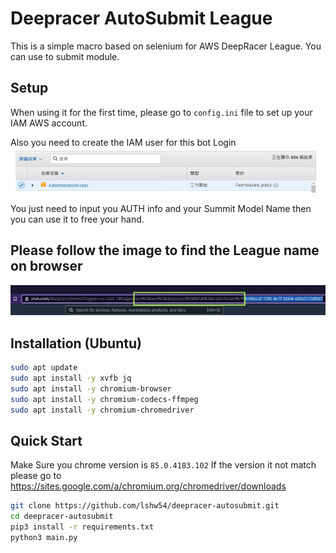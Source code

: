 # Deepracer AutoSubmit League

This is a simple macro based on selenium for AWS DeepRacer League. You can use to submit module.

## Setup
When using it for the first time, please go to `config.ini` file to set up your IAM AWS account.

Also you need to create the IAM user for this bot Login
![image](image/IAM_permission.jpg)

You just need to input you AUTH info and your Summit Model Name then you can use it to free your hand.

## Please follow the image to find the League name on browser
![image](image/league_name.jpg)

## Installation (Ubuntu)
```bash
sudo apt update
sudo apt install -y xvfb jq
sudo apt install -y chromium-browser
sudo apt install -y chromium-codecs-ffmpeg
sudo apt install -y chromium-chromedriver
```

## Quick Start
Make Sure you chrome version is `85.0.4183.102`
If the version it not match please go to https://sites.google.com/a/chromium.org/chromedriver/downloads

```bash
git clone https://github.com/lshw54/deepracer-autosubmit.git
cd deepracer-autosubmit
pip3 install -r requirements.txt
python3 main.py
```

